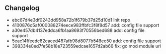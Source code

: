 ## Changelog
* ebc67d4e3df0243dd958a72b1f679b37d25d10d1 Init repo
* 4100876d5af000088274eece983ffbfc3f8f8d57 add: config file support
* a30e457db4137eddca6fb1aa8693f70556bed688 add: config file support
* 5eac14ffeedc82caced487afb98d8077b548ee50 add: config file support
* 398334e0ed7fe58b18e723559edcae1657d2ab66 fix: go mod module url
